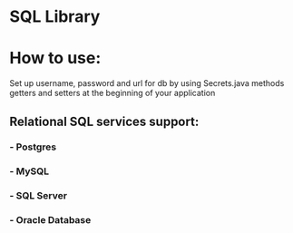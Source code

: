 # SQL Library

# How to use:
Set up username, password and url for db by using Secrets.java methods
getters and setters at the beginning of your application

## Relational SQL services support:
### - Postgres
### - MySQL
### - SQL Server
### - Oracle Database